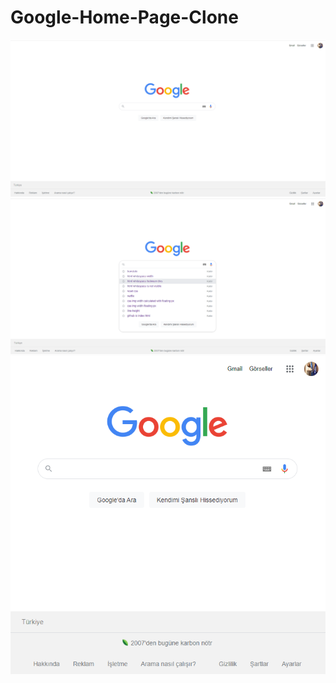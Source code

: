 # Google-Home-Page-Clone

![Google Home Page](Google-Home-Page.png)
![Google Home Page](GHP-Dropdown.png)
![Google Home Page](GHP-Responsive.png)
